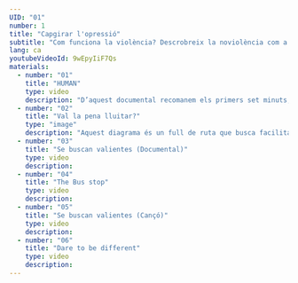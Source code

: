```yaml
---
UID: "01"
number: 1
title: "Capgirar l'opressió"
subtitle: "Com funciona la violència? Descrobreix la noviolència com a estratègia per deconstruir-la i transformar els conflictes."
lang: ca
youtubeVideoId: 9wEpyIiF7Qs
materials:
  - number: "01"
    title: "HUMAN"
    type: video
    description: "D’aquest documental recomanem els primers set minuts, que mostren l’absoluta necessitat d’afrontar els conflictes a través del diàleg abans d’optar per accions noviolentes que desencallin la situació."
  - number: "02"
    title: "Val la pena lluitar?"
    type: "image"
    description: "Aquest diagrama és un full de ruta que busca facilitar el discerniment per avaluar si val la pena lluitar per un tema o no."
  - number: "03"
    title: "Se buscan valientes (Documental)"
    type: video
    description:
  - number: "04"
    title: "The Bus stop"
    type: video
    description:
  - number: "05"
    title: "Se buscan valientes (Cançó)"
    type: video
    description:
  - number: "06"
    title: "Dare to be different"
    type: video
    description:
---
```

